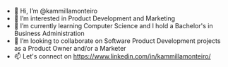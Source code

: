 - 👋 Hi, I’m @kammillamonteiro
- 👀 I’m interested in Product Development and Marketing
- 🌱 I’m currently learning Computer Science and I hold a Bachelor's in Business Administration
- 💞️ I’m looking to collaborate on Software Product Development projects as a Product Owner and/or a Marketer
- 📫 Let's connect on https://www.linkedin.com/in/kammillamonteiro/

<!---
kammillamonteiro/kammillamonteiro is a ✨ special ✨ repository because its `README.md` (this file) appears on your GitHub profile.
You can click the Preview link to take a look at your changes.
--->

